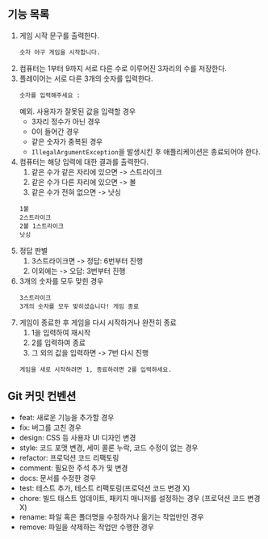 ## 기능 목록
1. 게임 시작 문구를 출력한다.
   ```text
   숫자 야구 게임을 시작합니다.
   ```
2. 컴퓨터는 1부터 9까지 서로 다른 수로 이루어진 3자리의 수를 저장한다.
3. 플레이어는 서로 다른 3개의 숫자를 입력한다.
    ```text
    숫자를 입력해주세요 : 
    ```
   예외. 사용자가 잘못된 값을 입력할 경우
   * 3자리 정수가 아닌 경우
   * 0이 들어간 경우
   * 같은 숫자가 중복된 경우
   * `IllegalArgumentException`을 발생시킨 후 애플리케이션은 종료되어야 한다.
4. 컴퓨터는 해당 입력에 대한 결과를 출력한다.
   1. 같은 수가 같은 자리에 있으면 -> 스트라이크
   2. 같은 수가 다른 자리에 있으면 -> 볼
   3. 같은 수가 전혀 없으면 -> 낫싱
    ```text
   1볼
   2스트라이크
   2볼 1스트라이크
   낫싱
    ```
5. 정답 판별
   1. 3스트라이크면 -> 정답: 6번부터 진행
   2. 이외에는 -> 오답: 3번부터 진행
6. 3개의 숫자를 모두 맞힌 경우
    ```text
    3스트라이크
    3개의 숫자를 모두 맞히셨습니다! 게임 종료
    ```
7. 게임이 종료한 후 게임을 다시 시작하거나 완전히 종료
   1. 1을 입력하여 재시작
   2. 2를 입력하여 종료
   3. 그 외의 값을 입력하면 -> 7번 다시 진행
    ```text
    게임을 새로 시작하려면 1, 종료하려면 2를 입력하세요.
    ```

## Git 커밋 컨벤션
- feat: 새로운 기능을 추가할 경우
- fix: 버그를 고친 경우
- design: CSS 등 사용자 UI 디자인 변경
- style: 코드 포맷 변경, 세미 콜론 누락, 코드 수정이 없는 경우
- refactor: 프로덕션 코드 리팩토링
- comment: 필요한 주석 추가 및 변경
- docs: 문서를 수정한 경우
- test: 테스트 추가, 테스트 리팩토링(프로덕션 코드 변경 X)
- chore: 빌드 태스트 업데이트, 패키지 매니저를 설정하는 경우 (프로덕션 코드 변경 X)
- rename: 파일 혹은 폴더명을 수정하거나 옮기는 작업만인 경우
- remove: 파일을 삭제하는 작업만 수행한 경우